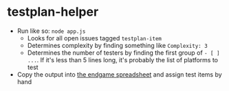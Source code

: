 # testplan-helper

- Run like so: `node app.js`
  - Looks for all open issues tagged `testplan-item`
  - Determines complexity by finding something like `Complexity: 3`
  - Determines the number of testers by finding the first group of `- [ ] ...`. If it's less than 5 lines long, it's probably the list of platforms to test
- Copy the output into [the endgame spreadsheet](https://microsoft.sharepoint.com/:x:/t/DD_OTP/EQWFvKyqekhMi2Nqmwgm8c8BSzvvUyzpTxwX3MVYax7Nzg?e=47368767ca6747e18a25a258dd60e8a6) and assign test items by hand
